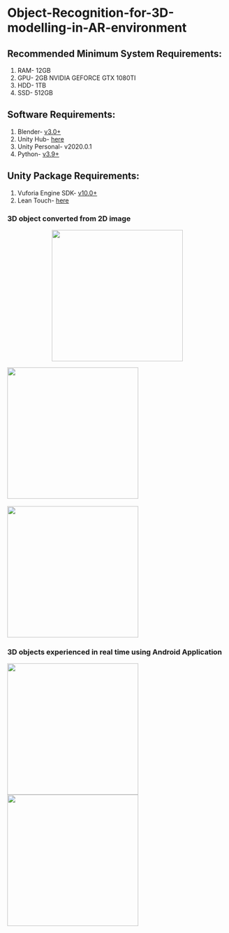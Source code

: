 # Object-Recognition-for-3D-modelling-in-AR-environment

## Recommended Minimum System Requirements:
1. RAM- 12GB
2. GPU- 2GB NVIDIA GEFORCE GTX 1080TI
3. HDD- 1TB
4. SSD- 512GB

## Software Requirements:
1. Blender- [v3.0+](https://www.blender.org/download/)
2. Unity Hub- [here](https://public-cdn.cloud.unity3d.com/hub/prod/UnityHubSetup.exe)
3. Unity Personal- v2020.0.1
4. Python- [v3.9+](https://www.python.org/downloads/)

## Unity Package Requirements:
1. Vuforia Engine SDK- [v10.0+](https://developer.vuforia.com/downloads/SDK)
2. Lean Touch- [here](https://assetstore.unity.com/packages/tools/input-management/lean-touch-30111)

### 3D object converted from 2D image

<p align='center'>
<img src='https://user-images.githubusercontent.com/47271051/167644835-20eee60d-b69a-4bae-8b27-f4fcf9740e72.png' width='300' height='300'>
</p>

<img src='https://user-images.githubusercontent.com/47271051/167645003-6b644c39-710b-4af1-8234-d49caadbd412.png' width='300' height='300'> &nbsp;&nbsp;&nbsp;&nbsp;&nbsp;&nbsp;&nbsp;&nbsp;&nbsp;&nbsp;&nbsp;&nbsp;&nbsp;&nbsp;&nbsp;&nbsp;&nbsp;&nbsp;&nbsp;&nbsp;&nbsp;&nbsp;&nbsp;&nbsp;&nbsp;&nbsp;&nbsp;&nbsp;&nbsp;&nbsp;&nbsp;&nbsp;&nbsp;&nbsp;&nbsp;&nbsp;&nbsp;&nbsp;&nbsp;&nbsp;&nbsp;&nbsp;&nbsp;&nbsp;&nbsp;&nbsp;&nbsp;&nbsp;&nbsp;&nbsp;&nbsp;&nbsp;&nbsp;&nbsp;&nbsp;&nbsp; <img src='https://user-images.githubusercontent.com/47271051/167645124-e217ae21-e58e-4d1b-add1-3925900cdaed.png' width='300' height='300'>

### 3D objects experienced in real time using Android Application

<img src='https://user-images.githubusercontent.com/47271051/167645236-dbc14a6c-29fd-4512-92f5-9ad3ad7d2a0b.png' width='300' height='300'>              <img src='https://user-images.githubusercontent.com/47271051/167645306-fdcbaad7-9135-4d8f-a8d2-3a4ac49598ac.png' width='300' height='300'>


